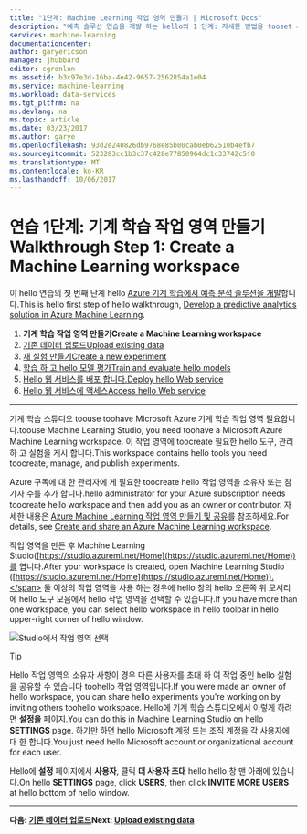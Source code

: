 ```yaml
---
title: "1단계: Machine Learning 작업 영역 만들기 | Microsoft Docs"
description: "예측 솔루션 연습을 개발 하는 hello의 1 단계: 자세한 방법을 tooset 새 Azure 기계 학습 스튜디오 작업 영역을 합니다."
services: machine-learning
documentationcenter: 
author: garyericson
manager: jhubbard
editor: cgronlun
ms.assetid: b3c97e3d-16ba-4e42-9657-2562854a1e04
ms.service: machine-learning
ms.workload: data-services
ms.tgt_pltfrm: na
ms.devlang: na
ms.topic: article
ms.date: 03/23/2017
ms.author: garye
ms.openlocfilehash: 93d2e240826db9768e85b00cab0eb62510b4efb7
ms.sourcegitcommit: 523283cc1b3c37c428e77850964dc1c33742c5f0
ms.translationtype: MT
ms.contentlocale: ko-KR
ms.lasthandoff: 10/06/2017
---
```

# <a name="walkthrough-step-1-create-a-machine-learning-workspace"></a><span data-ttu-id="61121-103">연습 1단계: 기계 학습 작업 영역 만들기</span><span class="sxs-lookup"><span data-stu-id="61121-103">Walkthrough Step 1: Create a Machine Learning workspace</span></span>
<span data-ttu-id="61121-104">이 hello 연습의 첫 번째 단계 hello [Azure 기계 학습에서 예측 분석 솔루션을 개발](machine-learning-walkthrough-develop-predictive-solution.md)합니다.</span><span class="sxs-lookup"><span data-stu-id="61121-104">This is hello first step of hello walkthrough, [Develop a predictive analytics solution in Azure Machine Learning](machine-learning-walkthrough-develop-predictive-solution.md).</span></span>

1. <span data-ttu-id="61121-105">**기계 학습 작업 영역 만들기**</span><span class="sxs-lookup"><span data-stu-id="61121-105">**Create a Machine Learning workspace**</span></span>
2. [<span data-ttu-id="61121-106">기존 데이터 업로드</span><span class="sxs-lookup"><span data-stu-id="61121-106">Upload existing data</span></span>](machine-learning-walkthrough-2-upload-data.md)
3. [<span data-ttu-id="61121-107">새 실험 만들기</span><span class="sxs-lookup"><span data-stu-id="61121-107">Create a new experiment</span></span>](machine-learning-walkthrough-3-create-new-experiment.md)
4. [<span data-ttu-id="61121-108">학습 하 고 hello 모델 평가</span><span class="sxs-lookup"><span data-stu-id="61121-108">Train and evaluate hello models</span></span>](machine-learning-walkthrough-4-train-and-evaluate-models.md)
5. [<span data-ttu-id="61121-109">Hello 웹 서비스를 배포 합니다.</span><span class="sxs-lookup"><span data-stu-id="61121-109">Deploy hello Web service</span></span>](machine-learning-walkthrough-5-publish-web-service.md)
6. [<span data-ttu-id="61121-110">Hello 웹 서비스에 액세스</span><span class="sxs-lookup"><span data-stu-id="61121-110">Access hello Web service</span></span>](machine-learning-walkthrough-6-access-web-service.md)

- - -
<!-- This needs toobe updated toorefer toohello new way of creating workspaces in hello Ibiza portal -->

<span data-ttu-id="61121-111">기계 학습 스튜디오 toouse toohave Microsoft Azure 기계 학습 작업 영역 필요합니다.</span><span class="sxs-lookup"><span data-stu-id="61121-111">toouse Machine Learning Studio, you need toohave a Microsoft Azure Machine Learning workspace.</span></span> <span data-ttu-id="61121-112">이 작업 영역에 toocreate 필요한 hello 도구, 관리 하 고 실험을 게시 합니다.</span><span class="sxs-lookup"><span data-stu-id="61121-112">This workspace contains hello tools you need toocreate, manage, and publish experiments.</span></span>  

<!--
## toocreate a workspace
1. Sign in toohello [Azure classic portal](https://manage.windowsazure.com).
2. In hello  Azure services panel, click **MACHINE LEARNING**.  
   ![Create workspace][1]
3. Click **CREATE AN ML WORKSPACE**.
4. On hello **QUICK CREATE** page, enter your workspace information and then click **CREATE AN ML WORKSPACE**.
-->

<span data-ttu-id="61121-113">Azure 구독에 대 한 관리자에 게 필요한 toocreate hello 작업 영역을 소유자 또는 참가자 수를 추가 합니다.</span><span class="sxs-lookup"><span data-stu-id="61121-113">hello administrator for your Azure subscription needs toocreate hello workspace and then add you as an owner or contributor.</span></span> <span data-ttu-id="61121-114">자세한 내용은 [Azure Machine Learning 작업 영역 만들기 및 공유](machine-learning-create-workspace.md)를 참조하세요.</span><span class="sxs-lookup"><span data-stu-id="61121-114">For details, see [Create and share an Azure Machine Learning workspace](machine-learning-create-workspace.md).</span></span>

<span data-ttu-id="61121-115">작업 영역을 만든 후 Machine Learning Studio([https://studio.azureml.net/Home](https://studio.azureml.net/Home))를 엽니다.</span><span class="sxs-lookup"><span data-stu-id="61121-115">After your workspace is created, open Machine Learning Studio ([https://studio.azureml.net/Home](https://studio.azureml.net/Home)).</span></span> <span data-ttu-id="61121-116">둘 이상의 작업 영역을 사용 하는 경우에 hello 창의 hello 오른쪽 위 모서리에 hello 도구 모음에서 hello 작업 영역을 선택할 수 있습니다.</span><span class="sxs-lookup"><span data-stu-id="61121-116">If you have more than one workspace, you can select hello workspace in hello toolbar in hello upper-right corner of hello window.</span></span>

![Studio에서 작업 영역 선택][2]

> [!TIP]
> <span data-ttu-id="61121-118">Hello 작업 영역의 소유자 사항이 경우 다른 사용자를 초대 하 여 작업 중인 hello 실험을 공유할 수 있습니다 toohello 작업 영역입니다.</span><span class="sxs-lookup"><span data-stu-id="61121-118">If you were made an owner of hello workspace, you can share hello experiments you're working on by inviting others toohello workspace.</span></span> <span data-ttu-id="61121-119">Hello에 기계 학습 스튜디오에서 이렇게 하려면 **설정을** 페이지.</span><span class="sxs-lookup"><span data-stu-id="61121-119">You can do this in Machine Learning Studio on hello **SETTINGS** page.</span></span> <span data-ttu-id="61121-120">하기만 하면 hello Microsoft 계정 또는 조직 계정을 각 사용자에 대 한 합니다.</span><span class="sxs-lookup"><span data-stu-id="61121-120">You just need hello Microsoft account or organizational account for each user.</span></span>
> 
> <span data-ttu-id="61121-121">Hello에 **설정** 페이지에서 **사용자**, 클릭 **더 사용자 초대** hello hello 창 맨 아래에 있습니다.</span><span class="sxs-lookup"><span data-stu-id="61121-121">On hello **SETTINGS** page, click **USERS**, then click **INVITE MORE USERS** at hello bottom of hello window.</span></span>
> 
> 

- - -
<span data-ttu-id="61121-122">**다음: [기존 데이터 업로드](machine-learning-walkthrough-2-upload-data.md)**</span><span class="sxs-lookup"><span data-stu-id="61121-122">**Next: [Upload existing data](machine-learning-walkthrough-2-upload-data.md)**</span></span>

[1]: ./media/machine-learning-walkthrough-1-create-ml-workspace/create1.png
[2]: ./media/machine-learning-walkthrough-1-create-ml-workspace/open-workspace.png
